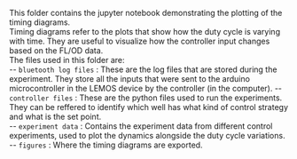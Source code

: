 This folder contains the jupyter notebook demonstrating the plotting of the timing diagrams. <br> 
Timing diagrams refer to the plots that show how the duty cycle is varying with time. They are useful to visualize how the controller input changes based on the FL/OD data. <br>
The files used in this folder are: <br>
-- ```bluetooth log files``` : These are the log files that are stored during the experiment. They store all the inputs that were sent to the arduino microcontroller in the LEMOS device by the controller (in the computer). 
-- ```controller files``` : These are the python files used to run the experiments. They can be reffered to identify which well has what kind of control strategy and what is the set point. <br>
-- ```experiment data``` : Contains the experiment data from different control experiments, used to plot the dynamics alongside the duty cycle variations. 
-- ```figures``` : Where the timing diagrams are exported. 

